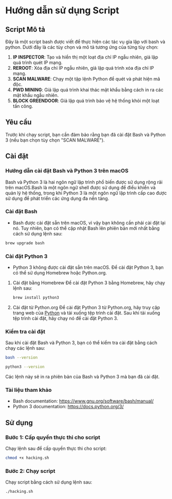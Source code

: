 # Hướng dẫn sử dụng Script

## Script Mô tả

Đây là một script bash được viết để thực hiện các tác vụ gỉa lập với bash và python.
Dưới đây là các tùy chọn và mô tả tương ứng của từng tùy chọn:

1. **IP INSPECTOR**: Tạo và hiển thị một loạt địa chỉ IP ngẫu nhiên, giả lập quá trình quét IP mạng.
2. **REROOT**: Xóa địa chỉ IP ngẫu nhiên, giả lập quá trình xóa địa chỉ IP mạng.
3. **SCAN MALWARE**: Chạy một tập lệnh Python để quét và phát hiện mã độc.
4. **PWD MINING**: Giả lập quá trình khai thác mật khẩu bằng cách in ra các mật khẩu ngẫu nhiên.
5. **BLOCK GREENDOOR**: Giả lập quá trình bảo vệ hệ thống khỏi một loạt tấn công.

## Yêu cầu

Trước khi chạy script, bạn cần đảm bảo rằng bạn đã cài đặt Bash và Python 3 (nếu bạn chọn tùy chọn "SCAN MALWARE"). 

## Cài đặt
### Hướng dẫn cài đặt Bash và Python 3 trên macOS
Bash và Python 3 là hai ngôn ngữ lập trình phổ biến được sử dụng rộng rãi trên macOS.Bash là một ngôn ngữ shell được sử dụng để điều khiển và quản lý hệ thống, trong khi Python 3 là một ngôn ngữ lập trình cấp cao được sử dụng để phát triển các ứng dụng đa nền tảng.

### Cài đặt Bash
  - Bash được cài đặt sẵn trên macOS, vì vậy bạn không cần phải cài đặt lại nó. Tuy nhiên, bạn có thể cập nhật Bash lên phiên bản mới nhất bằng cách sử dụng lệnh sau:
  ``` bash
  brew upgrade bash
  ```

### Cài đặt Python 3
  - Python 3 không được cài đặt sẵn trên macOS. Để cài đặt Python 3, bạn có thể sử dụng Homebrew hoặc Python.org.

1. Cài đặt bằng Homebrew
Để cài đặt Python 3 bằng Homebrew, hãy chạy lệnh sau:
    ``` bash
    brew install python3
    ```
2. Cài đặt từ Python.org
Để cài đặt Python 3 từ Python.org, hãy truy cập trang web của [Python](https://docs.python.org/3/) và tải xuống tệp trình cài đặt. Sau khi tải xuống tệp trình cài đặt, hãy chạy nó để cài đặt Python 3.

### Kiểm tra cài đặt
Sau khi cài đặt Bash và Python 3, bạn có thể kiểm tra cài đặt bằng cách chạy các lệnh sau:
``` bash
bash --version
```
``` bash
python3 --version
```
Các lệnh này sẽ in ra phiên bản của Bash và Python 3 mà bạn đã cài đặt.

### Tài liệu tham khảo
- Bash documentation: https://www.gnu.org/software/bash/manual/
- Python 3 documentation: https://docs.python.org/3/

## Sử dụng

### Bước 1: Cấp quyền thực thi cho script

Chạy lệnh sau để cấp quyền thực thi cho script:

```bash
chmod +x hacking.sh
```

### Bước 2: Chạy script
Chạy script bằng cách sử dụng lệnh sau:

```bash
./hacking.sh
```